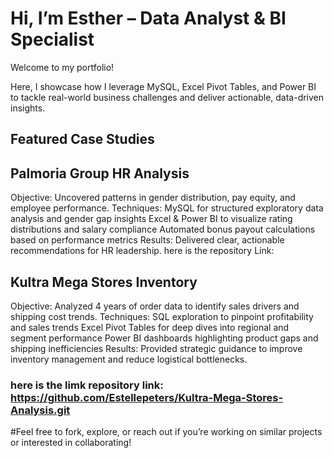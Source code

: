 # Hi, I’m Esther – Data Analyst & BI Specialist
Welcome to my portfolio!

Here, I showcase how I leverage MySQL, Excel Pivot Tables, and Power BI to tackle real-world business challenges and deliver actionable, data-driven insights.

## Featured Case Studies
## Palmoria Group HR Analysis
 Objective: Uncovered patterns in gender distribution, pay equity, and employee performance.
Techniques:
MySQL for structured exploratory data analysis and gender gap insights
Excel & Power BI to visualize rating distributions and salary compliance
Automated bonus payout calculations based on performance metrics
Results: Delivered clear, actionable recommendations for HR leadership.
here is the repository Link: 

## Kultra Mega Stores Inventory
Objective: Analyzed 4 years of order data to identify sales drivers and shipping cost trends.
Techniques:
SQL exploration to pinpoint profitability and sales trends
Excel Pivot Tables for deep dives into regional and segment performance
Power BI dashboards highlighting product gaps and shipping inefficiencies
Results: Provided strategic guidance to improve inventory management and reduce logistical bottlenecks.
### here is the limk repository link: https://github.com/Estellepeters/Kultra-Mega-Stores-Analysis.git
#Feel free to fork, explore, or reach out if you’re working on similar projects or interested in collaborating!


